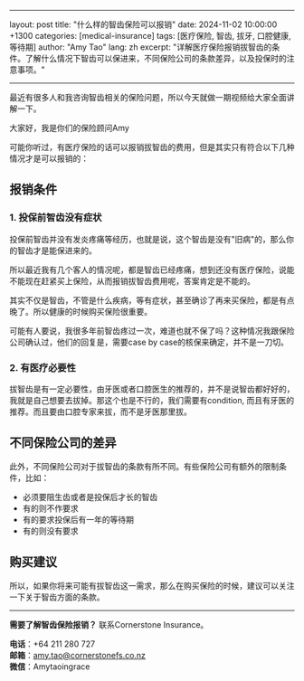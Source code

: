 
---
layout: post
title: "什么样的智齿保险可以报销"
date: 2024-11-02 10:00:00 +1300
categories: [medical-insurance]
tags: [医疗保险, 智齿, 拔牙, 口腔健康, 等待期]
author: "Amy Tao"
lang: zh
excerpt: "详解医疗保险报销拔智齿的条件。了解什么情况下智齿可以保进来，不同保险公司的条款差异，以及投保时的注意事项。"

---

最近有很多人和我咨询智齿相关的保险问题，所以今天就做一期视频给大家全面讲解一下。

大家好，我是你们的保险顾问Amy

可能你听过，有医疗保险的话可以报销拔智齿的费用，但是其实只有符合以下几种情况才是可以报销的：

## 报销条件

### 1. 投保前智齿没有症状

投保前智齿并没有发炎疼痛等经历，也就是说，这个智齿是没有"旧病"的，那么你的智齿才是能保进来的。

所以最近我有几个客人的情况呢，都是智齿已经疼痛，想到还没有医疗保险，说能不能现在赶紧买上保险，从而报销拔智齿费用呢，答案肯定是不能的。

其实不仅是智齿，不管是什么疾病，等有症状，甚至确诊了再来买保险，都是有点晚了。所以健康的时候购买保险很重要。

可能有人要说，我很多年前智齿疼过一次，难道也就不保了吗？这种情况我跟保险公司确认过，他们的回复是，需要case by case的核保来确定，并不是一刀切。

### 2. 有医疗必要性

拔智齿是有一定必要性，由牙医或者口腔医生的推荐的，并不是说智齿都好好的，我就是自己想要去拔掉。那这个也是不行的，我们需要有condition, 而且有牙医的推荐。而且要由口腔专家来拔，而不是牙医那里拔。

## 不同保险公司的差异

此外，不同保险公司对于拔智齿的条款有所不同。有些保险公司有额外的限制条件，比如：
- 必须要阻生齿或者是投保后才长的智齿
- 有的则不作要求
- 有的要求投保后有一年的等待期
- 有的则没有要求

## 购买建议

所以，如果你将来可能有拔智齿这一需求，那么在购买保险的时候，建议可以关注一下关于智齿方面的条款。



---

**需要了解智齿保险报销？** 联系Cornerstone Insurance。

**电话**：+64 211 280 727  
**邮箱**：amy.tao@cornerstonefs.co.nz  
**微信**：Amytaoingrace
